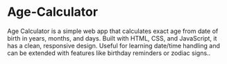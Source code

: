 # Age-Calculator
Age Calculator is a simple web app that calculates exact age from date of birth in years, months, and days. Built with HTML, CSS, and JavaScript, it has a clean, responsive design. Useful for learning date/time handling and can be extended with features like birthday reminders or zodiac signs..
